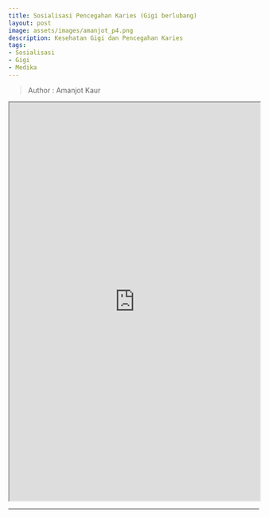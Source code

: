 ```yaml
---
title: Sosialisasi Pencegahan Karies (Gigi berlubang)
layout: post
image: assets/images/amanjot_p4.png
description: Kesehatan Gigi dan Pencegahan Karies
tags:
- Sosialisasi
- Gigi
- Medika
---
```



> Author : Amanjot Kaur


<p>
  <center>
  <iframe src="https://drive.google.com/file/d/181A3_f1TnXjTvARhC9J_a_SuUhn5GD9R/preview" width="100%" height="800rem"> </iframe>
  </center>
</p>


***